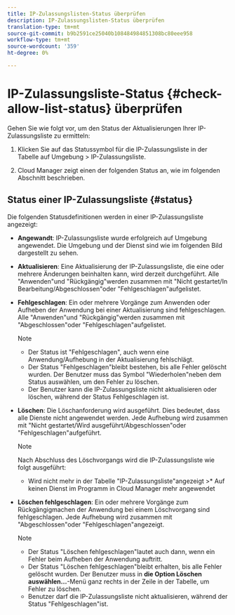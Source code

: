 ```yaml
---
title: IP-Zulassungslisten-Status überprüfen
description: IP-Zulassungslisten-Status überprüfen
translation-type: tm+mt
source-git-commit: b9b2591ce25040b108484984851308bc80eee958
workflow-type: tm+mt
source-wordcount: '359'
ht-degree: 0%

---
```



# IP-Zulassungsliste-Status {#check-allow-list-status} überprüfen

Gehen Sie wie folgt vor, um den Status der Aktualisierungen Ihrer IP-Zulassungsliste zu ermitteln:

1. Klicken Sie auf das Statussymbol für die IP-Zulassungsliste in der Tabelle auf Umgebung > IP-Zulassungsliste.

1. Cloud Manager zeigt einen der folgenden Status an, wie im folgenden Abschnitt beschrieben.

## Status einer IP-Zulassungsliste {#status}

Die folgenden Statusdefinitionen werden in einer IP-Zulassungsliste angezeigt:

* **Angewandt**: IP-Zulassungsliste wurde erfolgreich auf Umgebung angewendet.  Die Umgebung und der Dienst sind wie im folgenden Bild dargestellt zu sehen.

* **Aktualisieren**: Eine Aktualisierung der IP-Zulassungsliste, die eine oder mehrere Änderungen beinhalten kann, wird derzeit durchgeführt. Alle &quot;Anwenden&quot;und &quot;Rückgängig&quot;werden zusammen mit &quot;Nicht gestartet/In Bearbeitung/Abgeschlossen&quot;oder &quot;Fehlgeschlagen&quot;aufgelistet.

* **Fehlgeschlagen**: Ein oder mehrere Vorgänge zum Anwenden oder Aufheben der Anwendung bei einer Aktualisierung sind fehlgeschlagen. Alle &quot;Anwenden&quot;und &quot;Rückgängig&quot;werden zusammen mit &quot;Abgeschlossen&quot;oder &quot;Fehlgeschlagen&quot;aufgelistet.

   >[!NOTE]
   > * Der Status ist &quot;Fehlgeschlagen&quot;, auch wenn eine Anwendung/Aufhebung in der Aktualisierung fehlschlägt.
   >* Der Status &quot;Fehlgeschlagen&quot;bleibt bestehen, bis alle Fehler gelöscht wurden. Der Benutzer muss das Symbol &quot;Wiederholen&quot;neben dem Status auswählen, um den Fehler zu löschen.
   >* Der Benutzer kann die IP-Zulassungsliste nicht aktualisieren oder löschen, während der Status Fehlgeschlagen ist.


* **Löschen**: Die Löschanforderung wird ausgeführt. Dies bedeutet, dass alle Dienste nicht angewendet werden. Jede Aufhebung wird zusammen mit &quot;Nicht gestartet/Wird ausgeführt/Abgeschlossen&quot;oder &quot;Fehlgeschlagen&quot;aufgeführt.

   >[!NOTE]
   >Nach Abschluss des Löschvorgangs wird die IP-Zulassungsliste wie folgt ausgeführt:
   >* Wird nicht mehr in der Tabelle &quot;IP-Zulassungsliste&quot;angezeigt >* Auf keinen Dienst im Programm in Cloud Manager mehr angewendet


* **Löschen fehlgeschlagen**: Ein oder mehrere Vorgänge zum Rückgängigmachen der Anwendung bei einem Löschvorgang sind fehlgeschlagen. Jede Aufhebung wird zusammen mit &quot;Abgeschlossen&quot;oder &quot;Fehlgeschlagen&quot;angezeigt.

   >[!NOTE]
   >* Der Status &quot;Löschen fehlgeschlagen&quot;lautet auch dann, wenn ein Fehler beim Aufheben der Anwendung auftritt.
   >* Der Status &quot;Löschen fehlgeschlagen&quot;bleibt erhalten, bis alle Fehler gelöscht wurden. Der Benutzer muss in **die Option Löschen auswählen...**-Menü ganz rechts in der Zeile in der Tabelle, um Fehler zu löschen.
   >* Benutzer darf die IP-Zulassungsliste nicht aktualisieren, während der Status &quot;Fehlgeschlagen&quot;ist.


